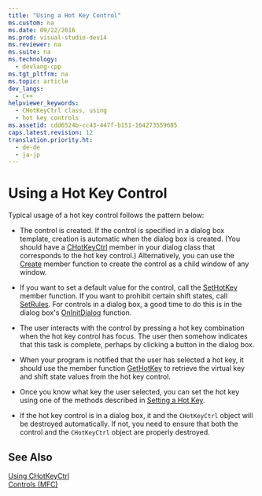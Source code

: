 ```yaml
---
title: "Using a Hot Key Control"
ms.custom: na
ms.date: 09/22/2016
ms.prod: visual-studio-dev14
ms.reviewer: na
ms.suite: na
ms.technology: 
  - devlang-cpp
ms.tgt_pltfrm: na
ms.topic: article
dev_langs: 
  - C++
helpviewer_keywords: 
  - CHotKeyCtrl class, using
  - hot key controls
ms.assetid: cdd6524b-cc43-447f-b151-164273559685
caps.latest.revision: 12
translation.priority.ht: 
  - de-de
  - ja-jp
---
```

# Using a Hot Key Control
Typical usage of a hot key control follows the pattern below:  
  
-   The control is created. If the control is specified in a dialog box template, creation is automatic when the dialog box is created. (You should have a [CHotKeyCtrl](../vs140/chotkeyctrl-class.md) member in your dialog class that corresponds to the hot key control.) Alternatively, you can use the [Create](../vs140/chotkeyctrl--create.md) member function to create the control as a child window of any window.  
  
-   If you want to set a default value for the control, call the [SetHotKey](../vs140/chotkeyctrl--sethotkey.md) member function. If you want to prohibit certain shift states, call [SetRules](../vs140/chotkeyctrl--setrules.md). For controls in a dialog box, a good time to do this is in the dialog box's [OnInitDialog](../vs140/cdialog--oninitdialog.md) function.  
  
-   The user interacts with the control by pressing a hot key combination when the hot key control has focus. The user then somehow indicates that this task is complete, perhaps by clicking a button in the dialog box.  
  
-   When your program is notified that the user has selected a hot key, it should use the member function [GetHotKey](../vs140/chotkeyctrl--gethotkey.md) to retrieve the virtual key and shift state values from the hot key control.  
  
-   Once you know what key the user selected, you can set the hot key using one of the methods described in [Setting a Hot Key](../vs140/setting-a-hot-key.md).  
  
-   If the hot key control is in a dialog box, it and the `CHotKeyCtrl` object will be destroyed automatically. If not, you need to ensure that both the control and the `CHotKeyCtrl` object are properly destroyed.  
  
## See Also  
 [Using CHotKeyCtrl](../vs140/using-chotkeyctrl.md)   
 [Controls (MFC)](../vs140/controls--mfc-.md)